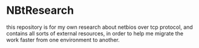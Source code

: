 # NBtResearch
this repository is for my own research about netbios over tcp protocol, and contains all sorts of external resources, in order to help me migrate the work faster from one environment to another.
